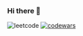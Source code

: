 ### Hi there 👋
![leetcode](https://leetcode.card.workers.dev/revolmax?theme=dark&amp;font=source_code_pro&amp;extension=null)
[![codewars](https://www.codewars.com/users/revolmax/badges/large)](https://www.codewars.com/users/revolmax)   

<!--
**revolmax/revolmax** is a ✨ _special_ ✨ repository because its `README.md` (this file) appears on your GitHub profile.

Here are some ideas to get you started:

- 🔭 I’m currently working on ...
- 🌱 I’m currently learning ...
- 👯 I’m looking to collaborate on ...
- 🤔 I’m looking for help with ...
- 💬 Ask me about ...
- 📫 How to reach me: ...
- 😄 Pronouns: ...
- ⚡ Fun fact: ...
-->
